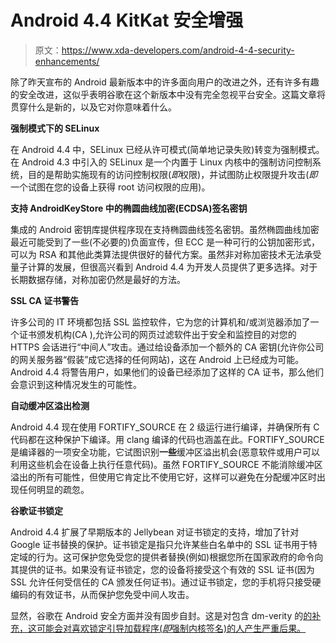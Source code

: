 # Android 4.4 KitKat 安全增强

> 原文：<https://www.xda-developers.com/android-4-4-security-enhancements/>

除了昨天宣布的 Android 最新版本中的许多面向用户的改进之外，还有许多有趣的安全改进，这似乎表明谷歌在这个新版本中没有完全忽视平台安全。这篇文章将贯穿什么是新的，以及它对你意味着什么。

**强制模式下的 SELinux**

在 Android 4.4 中，SELinux 已经从许可模式(简单地记录失败)转变为强制模式。在 Android 4.3 中引入的 SELinux 是一个内置于 Linux 内核中的强制访问控制系统，目的是帮助实施现有的访问控制权限(*即*权限)，并试图防止权限提升攻击(*即*一个试图在您的设备上获得 root 访问权限的应用)。

**支持 AndroidKeyStore 中的椭圆曲线加密(ECDSA)签名密钥**

集成的 Android 密钥库提供程序现在支持椭圆曲线签名密钥。虽然椭圆曲线加密最近可能受到了一些(不必要的)负面宣传，但 ECC 是一种可行的公钥加密形式，可以为 RSA 和其他此类算法提供很好的替代方案。虽然非对称加密技术无法承受量子计算的发展，但很高兴看到 Android 4.4 为开发人员提供了更多选择。对于长期数据存储，对称加密仍然是最好的方法。

**SSL CA 证书警告**

许多公司的 IT 环境都包括 SSL 监控软件，它为您的计算机和/或浏览器添加了一个证书颁发机构(CA ),允许公司的网页过滤软件出于安全和监控目的对您的 HTTPS 会话进行“中间人”攻击。通过给设备添加一个额外的 CA 密钥(允许你公司的网关服务器“假装”成它选择的任何网站)，这在 Android 上已经成为可能。Android 4.4 将警告用户，如果他们的设备已经添加了这样的 CA 证书，那么他们会意识到这种情况发生的可能性。

**自动缓冲区溢出检测**

Android 4.4 现在使用 FORTIFY_SOURCE 在 2 级运行进行编译，并确保所有 C 代码都在这种保护下编译。用 clang 编译的代码也涵盖在此。FORTIFY_SOURCE 是编译器的一项安全功能，它试图识别**一些**缓冲区溢出机会(恶意软件或用户可以利用这些机会在设备上执行任意代码)。虽然 FORTIFY_SOURCE 不能消除缓冲区溢出的所有可能性，但使用它肯定比不使用它好，这样可以避免在分配缓冲区时出现任何明显的疏忽。

**谷歌证书锁定**

Android 4.4 扩展了早期版本的 Jellybean 对证书锁定的支持，增加了针对 Google 证书替换的保护。证书锁定是指只允许某些白名单中的 SSL 证书用于特定域的行为。这可保护您免受您的提供者替换(例如)根据您所在国家政府的命令向其提供的证书。如果没有证书锁定，您的设备将接受这个有效的 SSL 证书(因为 SSL 允许任何受信任的 CA 颁发任何证书)。通过证书锁定，您的手机将只接受硬编码的有效证书，从而保护您免受中间人攻击。

显然，谷歌在 Android 安全方面并没有固步自封。这是对包含 dm-verity 的[的补充，这可能会对喜欢锁定引导加载程序(*即*强制内核签名)的人产生严重后果。](http://www.xda-developers.com/android/google-taking-aim-at-device-modders-in-android-4-4-kitkat/ "Google Taking Aim at Device Modders in Android 4.4 KitKat")